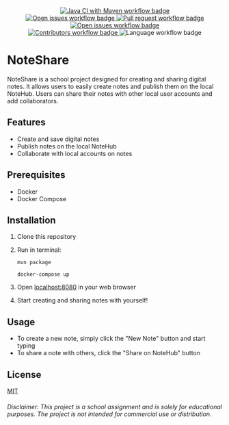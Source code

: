 <section>
<div align="center">
    <a href="https://github.com/coppeloons/noteshare/actions/workflows/maven.yml">
        <img src="https://github.com/coppeloons/noteshare/actions/workflows/maven.yml/badge.svg" alt="Java CI with Maven workflow badge"/>
    </a>
</div>
<div align="center">
    <a href="https://github.com/coppeloons/noteshare/issues">
        <img src="https://img.shields.io/github/issues-raw/coppeloons/noteshare" alt="Open issues workflow badge"/>
    </a>
    <a href="https://github.com/coppeloons/noteshare/pulls">
        <img src="https://img.shields.io/github/issues-pr/coppeloons/noteshare" alt="Pull request workflow badge"/>
    </a>
    <a href="https://github.com/coppeloons/noteshare/issues?q=is%3Aissue+is%3Aclosed">
        <img src="https://img.shields.io/github/issues-closed-raw/coppeloons/noteshare" alt="Open issues workflow badge"/>
    </a>
</div>
<div align="center">
    <a href="https://github.com/coppeloons/noteshare/graphs/contributors">
        <img src="https://img.shields.io/github/contributors/coppeloons/noteshare" alt="Contributors workflow badge"/>
    </a>
    <img src="https://img.shields.io/github/languages/top/coppeloons/noteshare" alt="Language workflow badge"/>
</div>
</section>

# NoteShare

NoteShare is a school project designed for creating and sharing digital notes.
It allows users to easily create notes and publish them on the local NoteHub.
Users can share their notes with other local user accounts and add collaborators.

## Features

- Create and save digital notes
- Publish notes on the local NoteHub
- Collaborate with local accounts on notes

## Prerequisites

- Docker
- Docker Compose

## Installation

1. Clone this repository
2. Run in terminal:

   `mvn package`

   `docker-compose up`

3. Open [localhost:8080](http://localhost:8080/) in your web browser
4. Start creating and sharing notes with yourself!

## Usage

- To create a new note, simply click the "New Note" button and start typing
- To share a note with others, click the "Share on NoteHub" button

## License

[MIT](https://github.com/Coppeloons/NoteShare/blob/main/LICENSE.md)

###### Disclaimer: This project is a school assignment and is solely for educational purposes. The project is not intended for commercial use or distribution.
